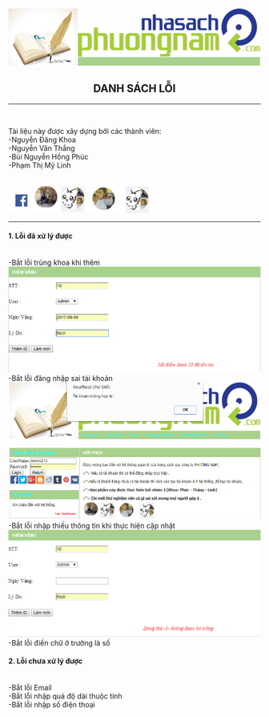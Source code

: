 <img src="https://github.com/Ketthucmon/PTPMNM-KT/blob/master/AnhTL/00.png" /><br/>
<center><H2>DANH SÁCH LỖI</H2></center>
<hr/></br>
<p>Tài liệu này được xây dựng bởi các thành viên:</br>
                      -Nguyễn Đăng Khoa</br>
                      -Nguyễn Văn Thắng</br>
                      -Bùi Nguyễn Hồng Phúc</br>
 	                    -Phạm Thị Mỹ Linh</p></br>
<img src="https://github.com/Ketthucmon/PTPMNM-KT/blob/master/AnhTL/10.png" /><br/>
<hr/>
<p>
<H4>1.	Lỗi đã xử lý  được</H4><br/>
-Bắt lỗi trùng khoa khi thêm<br/>
<img src="https://github.com/Ketthucmon/PTPMNM-KT/blob/master/AnhLoi/01.png" /><br/>
-Bắt lỗi đăng nhập sai tài khoản<br/>
<img src="https://github.com/Ketthucmon/PTPMNM-KT/blob/master/AnhLoi/02.png" /><br/>
-Bắt lỗi nhập thiếu thông tin khi thực hiện cập nhật<br/>
<img src="https://github.com/Ketthucmon/PTPMNM-KT/blob/master/AnhLoi/03.png" /><br/>
-Bắt lỗi điền chữ ở trường là số<br/>
</p>
<p>
<H4>2.	Lỗi chưa xử lý  được</H4><br/>
-Bắt lỗi Email<br/>
-Bắt lỗi nhập quá độ dài thuộc tính<br/>
-Bắt lỗi nhập số điện thoại<br/>
</p>


